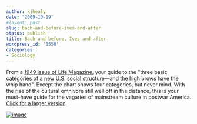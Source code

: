```yaml
---
author: kjhealy
date: "2009-10-19"
#layout: post
slug: bach-and-before-ives-and-after
status: publish
title: Bach and before, Ives and after
wordpress_id: '1558'
categories:
- Sociology
---
```


From a [1949 issue of Life Magazine](http://books.google.com/books?id=Vk4EAAAAMBAJ&printsec=frontcover&source=gbs_hp#v=onepage&q=&f=false), your guide to the "three basic categories of a new U.S. social structure—and the high brows have the whip hand". Except the chart shows four categories, but never mind. With the rise of the cultural omnivore still well off in the distance, this is your must-have guide for the vagaries of mainstream culture in postwar America. [Click for a larger version](http://www.kieranhealy.org/files/misc/highbrow-lowbrow.png).

[![image](http://www.kieranhealy.org/files/misc/highbrow-lowbrow.png)](http://www.kieranhealy.org/files/misc/highbrow-lowbrow.png)
